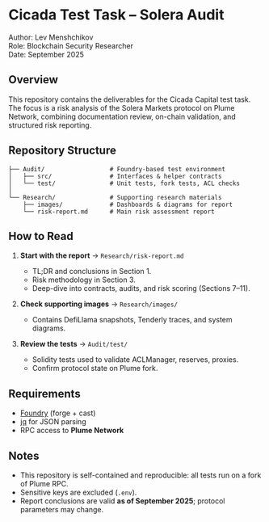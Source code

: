 # Cicada Test Task – Solera Audit

Author: Lev Menshchikov  
Role: Blockchain Security Researcher  
Date: September 2025  

## Overview

This repository contains the deliverables for the Cicada Capital test task.  
The focus is a risk analysis of the Solera Markets protocol on Plume Network, combining documentation review, on-chain validation, and structured risk reporting.

## Repository Structure

```
├── Audit/                  # Foundry-based test environment
│   ├── src/                # Interfaces & helper contracts
│   └── test/               # Unit tests, fork tests, ACL checks
│
└── Research/               # Supporting research materials
    ├── images/             # Dashboards & diagrams for report
    └── risk-report.md      # Main risk assessment report
```

## How to Read

1. **Start with the report** → `Research/risk-report.md`  
   - TL;DR and conclusions in Section 1.  
   - Risk methodology in Section 3.  
   - Deep-dive into contracts, audits, and risk scoring (Sections 7–11).  

2. **Check supporting images** → `Research/images/`  
   - Contains DefiLlama snapshots, Tenderly traces, and system diagrams.  

3. **Review the tests** → `Audit/test/`  
   - Solidity tests used to validate ACLManager, reserves, proxies.  
   - Confirm protocol state on Plume fork.

## Requirements

- [Foundry](https://book.getfoundry.sh/) (forge + cast)  
- [jq](https://stedolan.github.io/jq/) for JSON parsing  
- RPC access to **Plume Network**

## Notes

- This repository is self-contained and reproducible: all tests run on a fork of Plume RPC.  
- Sensitive keys are excluded (`.env`).  
- Report conclusions are valid **as of September 2025**; protocol parameters may change.
